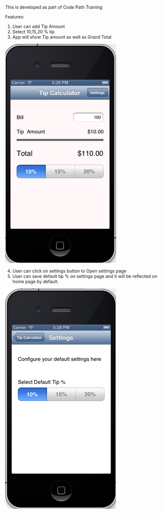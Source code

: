 This is developed as part of Code Path Training

Features:

1. User can add Tip Amount
2. Select 10,15,20 % tip 
3. App will show Tip amount as well as Grand Total


![ScreenShot](/screenshots/homepage.png)



4. User can click on settings button to Open settings page
5. User can save default tip % on settings page and it will be reflected on home page by default.



![ScreenShot](/screenshots/settings.png)


